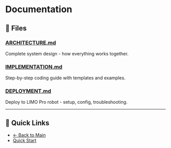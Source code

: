 # Documentation

## 📖 Files

### [ARCHITECTURE.md](ARCHITECTURE.md)
Complete system design - how everything works together.

### [IMPLEMENTATION.md](IMPLEMENTATION.md)
Step-by-step coding guide with templates and examples.

### [DEPLOYMENT.md](DEPLOYMENT.md)
Deploy to LIMO Pro robot - setup, config, troubleshooting.

---

## 🚀 Quick Links

- [← Back to Main](../README.md)
- [Quick Start](../START.md)
